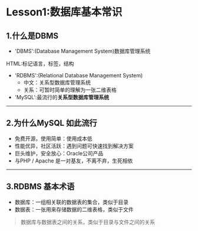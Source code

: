 # Lesson1:数据库基本常识

## 1.什么是DBMS

* 'DBMS':(Database Management System)数据库管理系统
  
HTML:标记语言，标签，结构
* 'RDBMS':(Relational Database Management System)
    * 中文：关系型数据库管理系统
    * 关系：可暂时简单的理解为一张二维表格
* 'MySQL':最流行的**关系型数据库管理系统**

***

## 2.为什么MySQL 如此流行

* 免费开源，使用简单：使用成本低
* 性能优异，社区活跃：遇到问题可快速找到解决方案
* 巨头维护，安全放心：Oracle公司产品
* 与PHP / Apache 是一对基友，不离不弃，生死相依

***

## 3.RDBMS 基本术语

* 数据库：一组相关联的数据表的集合，类似于目录
* 数据表：一张用来存储数据的二维表格，类似于文件

> 数据库与数据表之间的关系，类似于目录与文件之间的关系



